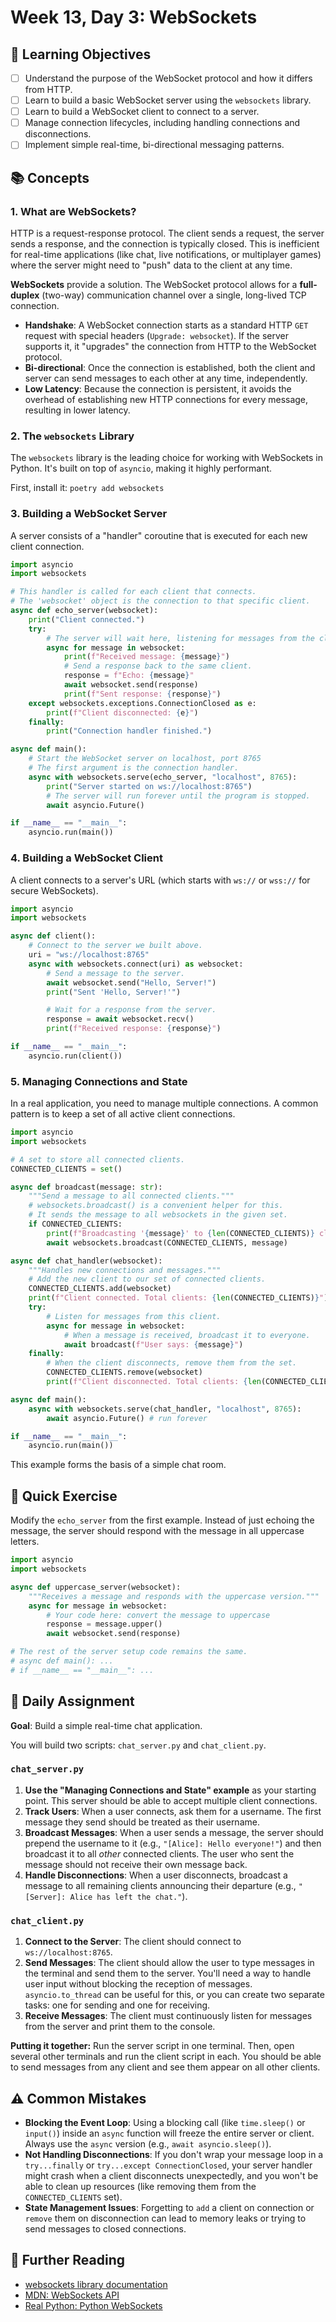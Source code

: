 # Week 13, Day 3: WebSockets

## 🎯 Learning Objectives

- [ ] Understand the purpose of the WebSocket protocol and how it differs from HTTP.
- [ ] Learn to build a basic WebSocket server using the `websockets` library.
- [ ] Learn to build a WebSocket client to connect to a server.
- [ ] Manage connection lifecycles, including handling connections and disconnections.
- [ ] Implement simple real-time, bi-directional messaging patterns.

## 📚 Concepts

### 1. What are WebSockets?

HTTP is a request-response protocol. The client sends a request, the server sends a response, and the connection is typically closed. This is inefficient for real-time applications (like chat, live notifications, or multiplayer games) where the server might need to "push" data to the client at any time.

**WebSockets** provide a solution. The WebSocket protocol allows for a **full-duplex** (two-way) communication channel over a single, long-lived TCP connection.

- **Handshake**: A WebSocket connection starts as a standard HTTP `GET` request with special headers (`Upgrade: websocket`). If the server supports it, it "upgrades" the connection from HTTP to the WebSocket protocol.
- **Bi-directional**: Once the connection is established, both the client and server can send messages to each other at any time, independently.
- **Low Latency**: Because the connection is persistent, it avoids the overhead of establishing new HTTP connections for every message, resulting in lower latency.

### 2. The `websockets` Library

The `websockets` library is the leading choice for working with WebSockets in Python. It's built on top of `asyncio`, making it highly performant.

First, install it: `poetry add websockets`

### 3. Building a WebSocket Server

A server consists of a "handler" coroutine that is executed for each new client connection.

```python
import asyncio
import websockets

# This handler is called for each client that connects.
# The 'websocket' object is the connection to that specific client.
async def echo_server(websocket):
    print("Client connected.")
    try:
        # The server will wait here, listening for messages from the client.
        async for message in websocket:
            print(f"Received message: {message}")
            # Send a response back to the same client.
            response = f"Echo: {message}"
            await websocket.send(response)
            print(f"Sent response: {response}")
    except websockets.exceptions.ConnectionClosed as e:
        print(f"Client disconnected: {e}")
    finally:
        print("Connection handler finished.")

async def main():
    # Start the WebSocket server on localhost, port 8765
    # The first argument is the connection handler.
    async with websockets.serve(echo_server, "localhost", 8765):
        print("Server started on ws://localhost:8765")
        # The server will run forever until the program is stopped.
        await asyncio.Future()

if __name__ == "__main__":
    asyncio.run(main())
```

### 4. Building a WebSocket Client

A client connects to a server's URL (which starts with `ws://` or `wss://` for secure WebSockets).

```python
import asyncio
import websockets

async def client():
    # Connect to the server we built above.
    uri = "ws://localhost:8765"
    async with websockets.connect(uri) as websocket:
        # Send a message to the server.
        await websocket.send("Hello, Server!")
        print("Sent 'Hello, Server!'")

        # Wait for a response from the server.
        response = await websocket.recv()
        print(f"Received response: {response}")

if __name__ == "__main__":
    asyncio.run(client())
```

### 5. Managing Connections and State

In a real application, you need to manage multiple connections. A common pattern is to keep a set of all active client connections.

```python
import asyncio
import websockets

# A set to store all connected clients.
CONNECTED_CLIENTS = set()

async def broadcast(message: str):
    """Send a message to all connected clients."""
    # websockets.broadcast() is a convenient helper for this.
    # It sends the message to all websockets in the given set.
    if CONNECTED_CLIENTS:
        print(f"Broadcasting '{message}' to {len(CONNECTED_CLIENTS)} clients.")
        await websockets.broadcast(CONNECTED_CLIENTS, message)

async def chat_handler(websocket):
    """Handles new connections and messages."""
    # Add the new client to our set of connected clients.
    CONNECTED_CLIENTS.add(websocket)
    print(f"Client connected. Total clients: {len(CONNECTED_CLIENTS)}")
    try:
        # Listen for messages from this client.
        async for message in websocket:
            # When a message is received, broadcast it to everyone.
            await broadcast(f"User says: {message}")
    finally:
        # When the client disconnects, remove them from the set.
        CONNECTED_CLIENTS.remove(websocket)
        print(f"Client disconnected. Total clients: {len(CONNECTED_CLIENTS)}")

async def main():
    async with websockets.serve(chat_handler, "localhost", 8765):
        await asyncio.Future() # run forever

if __name__ == "__main__":
    asyncio.run(main())
```

This example forms the basis of a simple chat room.

## 🔹 Quick Exercise

Modify the `echo_server` from the first example. Instead of just echoing the message, the server should respond with the message in all uppercase letters.

```python
import asyncio
import websockets

async def uppercase_server(websocket):
    """Receives a message and responds with the uppercase version."""
    async for message in websocket:
        # Your code here: convert the message to uppercase
        response = message.upper()
        await websocket.send(response)

# The rest of the server setup code remains the same.
# async def main(): ...
# if __name__ == "__main__": ...
```

## 📝 Daily Assignment

**Goal**: Build a simple real-time chat application.

You will build two scripts: `chat_server.py` and `chat_client.py`.

### `chat_server.py`

1.  **Use the "Managing Connections and State" example** as your starting point. This server should be able to accept multiple client connections.
2.  **Track Users**: When a user connects, ask them for a username. The first message they send should be treated as their username.
3.  **Broadcast Messages**: When a user sends a message, the server should prepend the username to it (e.g., `"[Alice]: Hello everyone!"`) and then broadcast it to all _other_ connected clients. The user who sent the message should not receive their own message back.
4.  **Handle Disconnections**: When a user disconnects, broadcast a message to all remaining clients announcing their departure (e.g., `"[Server]: Alice has left the chat."`).

### `chat_client.py`

1.  **Connect to the Server**: The client should connect to `ws://localhost:8765`.
2.  **Send Messages**: The client should allow the user to type messages in the terminal and send them to the server. You'll need a way to handle user input without blocking the reception of messages. `asyncio.to_thread` can be useful for this, or you can create two separate tasks: one for sending and one for receiving.
3.  **Receive Messages**: The client must continuously listen for messages from the server and print them to the console.

**Putting it together:**
Run the server script in one terminal. Then, open several other terminals and run the client script in each. You should be able to send messages from any client and see them appear on all other clients.

## ⚠️ Common Mistakes

- **Blocking the Event Loop**: Using a blocking call (like `time.sleep()` or `input()`) inside an `async` function will freeze the entire server or client. Always use the `async` version (e.g., `await asyncio.sleep()`).
- **Not Handling Disconnections**: If you don't wrap your message loop in a `try...finally` or `try...except ConnectionClosed`, your server handler might crash when a client disconnects unexpectedly, and you won't be able to clean up resources (like removing them from the `CONNECTED_CLIENTS` set).
- **State Management Issues**: Forgetting to `add` a client on connection or `remove` them on disconnection can lead to memory leaks or trying to send messages to closed connections.

## 📖 Further Reading

- [websockets library documentation](https://websockets.readthedocs.io/en/stable/)
- [MDN: WebSockets API](https://developer.mozilla.org/en-US/docs/Web/API/WebSockets_API)
- [Real Python: Python WebSockets](https://realpython.com/python-websockets/)
